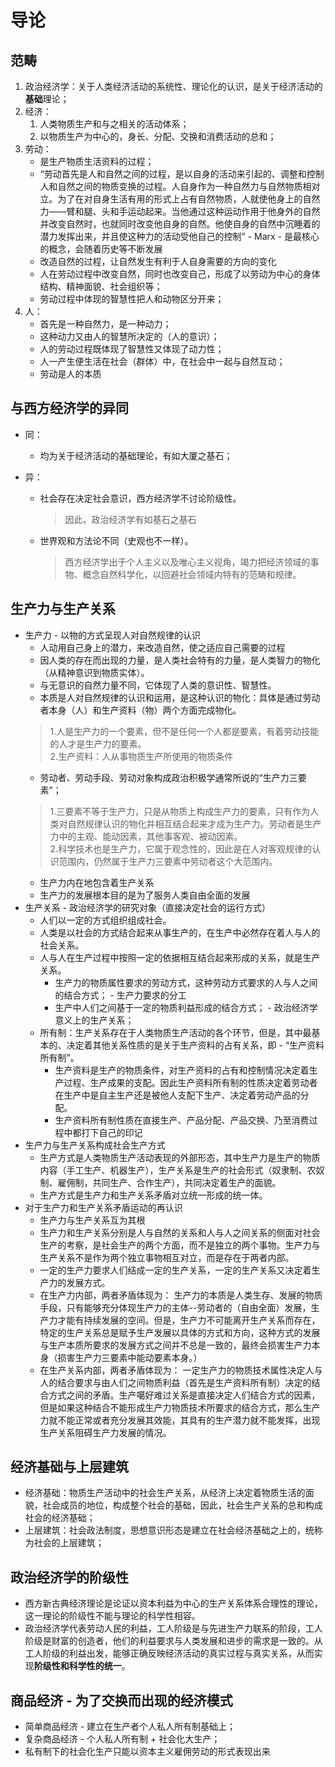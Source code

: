 # 导论

## 范畴
1. 政治经济学：关于人类经济活动的系统性、理论化的认识，是关于经济活动的**基础**理论；
2. 经济：
    1. 人类物质生产和与之相关的活动体系；
    2. 以物质生产为中心的，身长、分配、交换和消费活动的总和；
3. 劳动：
    * 是生产物质生活资料的过程；
    * “劳动首先是人和自然之间的过程，是以自身的活动来引起的、调整和控制人和自然之间的物质变换的过程。人自身作为一种自然力与自然物质相对立。为了在对自身生活有用的形式上占有自然物质，人就使他身上的自然力——臂和腿、头和手运动起来。当他通过这种运动作用于他身外的自然并改变自然时，也就同时改变他自身的自然。他使自身的自然中沉睡着的潜力发挥出来，并且使这种力的活动受他自己的控制” - Marx - 是最核心的概念，会随着历史等不断发展
    * 改造自然的过程，让自然发生有利于人自身需要的方向的变化
    * 人在劳动过程中改变自然，同时也改变自己，形成了以劳动为中心的身体结构、精神面貌、社会组织等；
    * 劳动过程中体现的智慧性把人和动物区分开来；
4. 人：
    * 首先是一种自然力，是一种动力；
    * 这种动力又由人的智慧所决定的（人的意识）；
    * 人的劳动过程既体现了智慧性又体现了动力性；
    * 人一产生便生活在社会（群体）中，在社会中一起与自然互动；
    * 劳动是人的本质

## 与西方经济学的异同
* 同：
    * 均为关于经济活动的基础理论，有如大厦之基石；

* 异：
    * 社会存在决定社会意识，西方经济学不讨论阶级性。
        > 因此，政治经济学有如基石之基石
    * 世界观和方法论不同（史观也不一样）。
        > 西方经济学出于个人主义以及唯心主义视角，竭力把经济领域的事物、概念自然科学化，以回避社会领域内特有的范畴和规律。

## 生产力与生产关系
* 生产力 - 以物的方式呈现人对自然规律的认识
    * 人动用自己身上的潜力，来改造自然，使之适应自己需要的过程
    * 因人类的存在而出现的力量，是人类社会特有的力量，是人类智力的物化（从精神意识到物质实体）。
    * 与无意识的自然力量不同，它体现了人类的意识性、智慧性。
    * 本质是人对自然规律的认识和运用，是这种认识的物化：具体是通过劳动者本身（人）和生产资料（物）两个方面完成物化。
    > 1.人是生产力的一个要素，但不是任何一个人都是要素，有着劳动技能的人才是生产力的要素。  
    > 2.生产资料：人从事物质生产所使用的物质条件
    * 劳动者、劳动手段、劳动对象构成政治积极学通常所说的“生产力三要素”；
    > 1.三要素不等于生产力，只是从物质上构成生产力的要素，只有作为人类对自然规律认识的物化并相互结合起来才成为生产力。劳动者是生产力中的主观、能动因素，其他事客观、被动因素。  
    > 2.科学技术也是生产力，它属于观念性的，因此是在人对客观规律的认识范围内，仍然属于生产力三要素中劳动者这个大范围内。
    * 生产力内在地包含着生产关系
    * 生产力的发展根本目的是为了服务人类自由全面的发展
* 生产关系 - 政治经济学的研究对象（直接决定社会的运行方式）
    * 人们以一定的方式组织组成社会。
    * 人类是以社会的方式结合起来从事生产的，在生产中必然存在着人与人的社会关系。
    * 人与人在生产过程中按照一定的依据相互结合起来形成的关系，就是生产关系。
        * 生产力的物质属性要求的劳动方式，这种劳动方式要求的人与人之间的结合方式； - 生产力要求的分工
        * 生产中人们之间基于一定的物质利益形成的结合方式； - 政治经济学意义上的生产关系；
    * 所有制：生产关系存在于人类物质生产活动的各个环节，但是，其中最基本的、决定着其他关系性质的是关于生产资料的占有关系，即 - “生产资料所有制”。
        * 生产资料是生产的物质条件，对生产资料的占有和控制情况决定着生产过程、生产成果的支配。因此生产资料所有制的性质决定着劳动者在生产中是自主生产还是被他人支配下生产、决定着劳动产品的分配。
        * 生产资料所有制性质在直接生产、产品分配、产品交换、乃至消费过程中都打下自己的印记
* 生产力与生产关系构成社会生产方式
    * 生产方式是人类物质生产活动表现的外部形态，其中生产力是生产的物质内容（手工生产、机器生产），生产关系是生产的社会形式（奴隶制、农奴制、雇佣制，共同生产、合作生产），共同决定着生产的面貌。
    * 生产方式是生产力和生产关系矛盾对立统一形成的统一体。
* 对于生产力和生产关系矛盾运动的再认识
    * 生产力与生产关系互为其根
    * 生产力和生产关系分别是人与自然的关系和人与人之间关系的侧面对社会生产的考察，是社会生产的两个方面，而不是独立的两个事物。生产力与生产关系不是作为两个独立事物相互对立，而是存在于两者内部。
    * 一定的生产力要求人们结成一定的生产关系，一定的生产关系又决定着生产力的发展方式。
    * 在生产力内部，两者矛盾体现为： 生产力的本质是人类生存、发展的物质手段，只有能够充分体现生产力的主体--劳动者的（自由全面）发展，生产力才能有持续发展的空间。但是，生产力不可能离开生产关系而存在，特定的生产关系总是赋予生产发展以具体的方式和方向，这种方式的发展与生产本质所要求的发展方式之间并不总是一致的，最终会损害生产力本身（损害生产力三要素中能动要素本身。）
    * 在生产关系内部，两者矛盾体现为： 一定生产力的物质技术属性决定人与人的结合要求与由人们之间物质利益（首先是生产资料所有制）决定的结合方式之间的矛盾。生产噶好难过关系是直接决定人们结合方式的因素，但是如果这种结合不能形成生产力物质技术所要求的结合方式，那么生产力就不能正常或者充分发展其效能，其具有的生产潜力就不能发挥，出现生产关系阻碍生产力发展的情况。


## 经济基础与上层建筑
* 经济基础：物质生产活动中的社会生产关系，从经济上决定着物质生活的面貌，社会成员的地位，构成整个社会的基础，因此，社会生产关系的总和构成社会的经济基础；
* 上层建筑：社会政法制度，思想意识形态是建立在社会经济基础之上的，统称为社会的上层建筑；

## 政治经济学的阶级性
* 西方新古典经济理论是论证以资本利益为中心的生产关系体系合理性的理论，这一理论的阶级性不能与理论的科学性相容。
* 政治经济学代表劳动人民的利益，工人阶级是与先进生产力联系的阶段，工人阶级是财富的创造者，他们的利益要求与人类发展和进步的需求是一致的。从工人阶级的利益出发，能够正确反映经济活动的真实过程与真实关系，从而实现**阶级性和科学性的统一**。

## 商品经济 - 为了交换而出现的经济模式
* 简单商品经济 - 建立在生产者个人私人所有制基础上；
* 复杂商品经济 - 个人私人所有制 + 社会化大生产；
* 私有制下的社会化生产只能以资本主义雇佣劳动的形式表现出来
